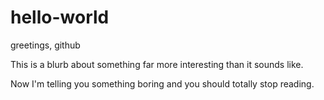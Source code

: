# hello-world
greetings, github

This is a blurb about something far more interesting than it sounds like.

Now I'm telling you something boring and you should totally stop reading.

